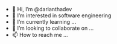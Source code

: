 - 👋 Hi, I’m @darianthadev
- 👀 I’m interested in software engineering
- 🌱 I’m currently learning ...
- 💞️ I’m looking to collaborate on ...
- 📫 How to reach me ...

<!---
darianthadev/darianthadev is a ✨ special ✨ repository because its `README.md` (this file) appears on your GitHub profile.
You can click the Preview link to take a look at your changes.
--->
